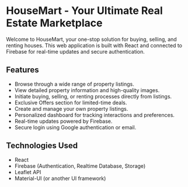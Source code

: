 # HouseMart - Your Ultimate Real Estate Marketplace

Welcome to HouseMart, your one-stop solution for buying, selling, and renting houses. This web application is built with React and connected to Firebase for real-time updates and secure authentication.

## Features

- Browse through a wide range of property listings.
- View detailed property information and high-quality images.
- Initiate buying, selling, or renting processes directly from listings.
- Exclusive Offers section for limited-time deals.
- Create and manage your own property listings.
- Personalized dashboard for tracking interactions and preferences.
- Real-time updates powered by Firebase.
- Secure login using Google authentication or email.

## Technologies Used

- React
- Firebase (Authentication, Realtime Database, Storage)
- Leaflet API
- Material-UI (or another UI framework)

